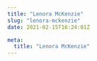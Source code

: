 ```yaml
---
title: "Lenora McKenzie"
slug: "lenora-mckenzie"
date: 2021-02-15T16:24:01Z

meta:
  title: "Lenora McKenzie"
---
```


